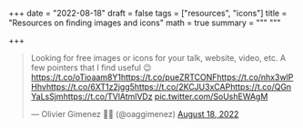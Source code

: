 +++
date = "2022-08-18"
draft = false
tags = ["resources", "icons"]
title = "Resources on finding images and icons"
math = true
summary = """
"""

+++

<blockquote class="twitter-tweet"><p lang="en" dir="ltr">Looking for free images or icons for your talk, website, video, etc. A few pointers that I find useful 😉<a href="https://t.co/oTioaam8Y1">https://t.co/oTioaam8Y1</a><a href="https://t.co/pueZRTCONF">https://t.co/pueZRTCONF</a><a href="https://t.co/nhx3wlPHhv">https://t.co/nhx3wlPHhv</a><a href="https://t.co/6XT1z2jgg5">https://t.co/6XT1z2jgg5</a><a href="https://t.co/2KCJU3xCAP">https://t.co/2KCJU3xCAP</a><a href="https://t.co/QGnYaLsSjm">https://t.co/QGnYaLsSjm</a><a href="https://t.co/TVlAtmlVDz">https://t.co/TVlAtmlVDz</a> <a href="https://t.co/SoUshEWAgM">pic.twitter.com/SoUshEWAgM</a></p>&mdash; Olivier Gimenez 🖖🦦 (@oaggimenez) <a href="https://twitter.com/oaggimenez/status/1560279336304795648?ref_src=twsrc%5Etfw">August 18, 2022</a></blockquote> <script async src="https://platform.twitter.com/widgets.js" charset="utf-8"></script> 
